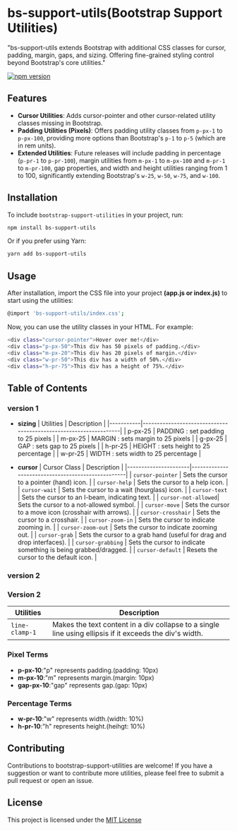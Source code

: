 # bs-support-utils(Bootstrap Support Utilities)
"bs-support-utils extends Bootstrap with additional CSS classes for cursor, padding, margin, gaps, and sizing. Offering fine-grained styling control beyond Bootstrap's core utilities."

[![npm version](https://badge.fury.io/js/bs-support-utils.svg)](https://badge.fury.io/js/bs-support-utils)
## Features

- **Cursor Utilities**: Adds cursor-pointer and other cursor-related utility classes missing in Bootstrap.
- **Padding Utilities (Pixels)**: Offers padding utility classes from `p-px-1` to `p-px-100`, providing more options than Bootstrap's `p-1` to `p-5` (which are in rem units).
- **Extended Utilities**: Future releases will include padding in percentage (`p-pr-1` to `p-pr-100`), margin utilities from `m-px-1` to `m-px-100` and `m-pr-1` to `m-pr-100`, gap properties, and width and height utilities ranging from 1 to 100, significantly extending Bootstrap's `w-25`, `w-50`, `w-75`, and `w-100`.

## Installation
To include `bootstrap-support-utilities` in your project, run:

```bash
npm install bs-support-utils
```
Or if you prefer using Yarn:
```bash
yarn add bs-support-utils
```

## Usage
  After installation, import the CSS file into your project **(app.js or index.js)** to start using the utilities:
```bash
@import 'bs-support-utils/index.css';   

```
Now, you can use the utility classes in your HTML. For example:

```bash
<div class="cursor-pointer">Hover over me!</div>
<div class="p-px-50">This div has 50 pixels of padding.</div>
<div class="m-px-20">This div has 20 pixels of margin.</div>
<div class="w-pr-50">This div has a width of 50%.</div>
<div class="h-pr-75">This div has a height of 75%.</div>

```
## Table of Contents

### version 1
- **sizing** 
| Utilities | Description                                                      |
|-----------|------------------------------------------------------------------|
| p-px-25   |  PADDING : set padding to 25 pixels                              |
| m-px-25   |   MARGIN : sets margin to 25 pixels                              |
| g-px-25   |   GAP : sets gap to 25 pixels                                    |
| h-pr-25   |   HEIGHT : sets height to 25 percentage                          |
| w-pr-25   |   WIDTH : sets width to 25 percentage                            |

- **cursor**
| Cursor Class         | Description                                       |
|----------------------|---------------------------------------------------|
| `cursor-pointer`    | Sets the cursor to a pointer (hand) icon.        |
| `cursor-help`       | Sets the cursor to a help icon.                  |
| `cursor-wait`       | Sets the cursor to a wait (hourglass) icon.      |
| `cursor-text`       | Sets the cursor to an I-beam, indicating text.   |
| `cursor-not-allowed`| Sets the cursor to a not-allowed symbol.         |
| `cursor-move`       | Sets the cursor to a move icon (crosshair with arrows). |
| `cursor-crosshair`  | Sets the cursor to a crosshair.                  |
| `cursor-zoom-in`    | Sets the cursor to indicate zooming in.          |
| `cursor-zoom-out`   | Sets the cursor to indicate zooming out.         |
| `cursor-grab`       | Sets the cursor to a grab hand (useful for drag and drop interfaces). |
| `cursor-grabbing`   | Sets the cursor to indicate something is being grabbed/dragged. |
| `cursor-default`    | Resets the cursor to the default icon.           |


### version 2

### Version 2

| Utilities     | Description                                                      |
|---------------|------------------------------------------------------------------|
| `line-clamp-1` | Makes the text content in a div collapse to a single line using ellipsis if it exceeds the div's width. |





### Pixel Terms

- **p-px-10**:"p" represents padding.(padding: 10px)
- **m-px-10**:"m" represents margin.(margin: 10px)
- **gap-px-10**:"gap" represents gap.(gap: 10px)


### Percentage Terms

- **w-pr-10**:"w" represents width.(width: 10%)
- **h-pr-10**:"h" represents height.(heihgt: 10%)

## Contributing
Contributions to bootstrap-support-utilities are welcome! If you have a suggestion or want to contribute more utilities, please feel free to submit a pull request or open an issue.

## License
This project is licensed under the [MIT License](https://github.com/Moulithar/bootstrap-support-utilities?tab=MIT-1-ov-file#readme)
